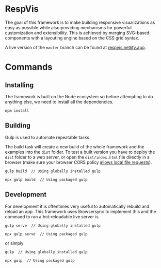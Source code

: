 # RespVis

The goal of this framework is to make building responsive visualizations as easy as possible while also providing mechanisms for powerful customization and extensibility. This is achieved by merging SVG-based components with a layouting engine based on the CSS grid syntax.

A live version of the `master` branch can be found at [respvis.netlify.app](https://respvis.netlify.app/).

# Commands

## Installing

The framework is built on the Node ecosystem so before attempting to do anything else, we need to install all the dependencies.

```
npm install
```

## Building

Gulp is used to automate repeatable tasks.

The build task will create a new build of the whole framework and the examples into the `dist` folder. To test a built version you have to deploy the `dist` folder to a web server, or open the `dist/index.html` file directly in a browser (make sure your browser CORS policy [allows local file requests](https://dev.to/dengel29/loading-local-files-in-firefox-and-chrome-m9f)).

```
gulp build  // Using globally installed gulp

npx gulp build  // Using packaged gulp
```

## Development

For development it is oftentimes very useful to automatically rebuild and reload an app. This framework uses Browsersync to implement this and the command to run a hot-reloadable live server is

```
gulp serve  // Using globally installed gulp

npx gulp serve  // Using packaged gulp
```

or simply

```
gulp  // Using globally installed gulp

npx gulp  // Using packaged gulp
```
